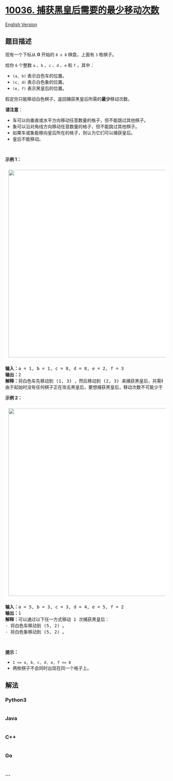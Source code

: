 # [10036. 捕获黑皇后需要的最少移动次数](https://leetcode.cn/problems/minimum-moves-to-capture-the-queen)

[English Version](/solution/10000-10099/10036.Minimum%20Moves%20to%20Capture%20The%20Queen/README_EN.md)

## 题目描述

<!-- 这里写题目描述 -->

<p>现有一个下标从 <strong>0</strong> 开始的 <code>8 x 8</code> 棋盘，上面有 <code>3</code> 枚棋子。</p>

<p>给你 <code>6</code> 个整数 <code>a</code> 、<code>b</code> 、<code>c</code> 、<code>d</code> 、<code>e</code> 和 <code>f</code> ，其中：</p>

<ul>
	<li><code>(a, b)</code> 表示白色车的位置。</li>
	<li><code>(c, d)</code> 表示白色象的位置。</li>
	<li><code>(e, f)</code> 表示黑皇后的位置。</li>
</ul>

<p>假定你只能移动白色棋子，返回捕获黑皇后所需的<strong>最少</strong>移动次数。</p>

<p><strong>请注意</strong>：</p>

<ul>
	<li>车可以向垂直或水平方向移动任意数量的格子，但不能跳过其他棋子。</li>
	<li>象可以沿对角线方向移动任意数量的格子，但不能跳过其他棋子。</li>
	<li>如果车或象能移向皇后所在的格子，则认为它们可以捕获皇后。</li>
	<li>皇后不能移动。</li>
</ul>

<p>&nbsp;</p>

<p><strong class="example">示例 1：</strong></p>
<img alt="" src="https://fastly.jsdelivr.net/gh/doocs/leetcode@main/solution/10000-10099/10036.Minimum%20Moves%20to%20Capture%20The%20Queen/images//ex1.png" style="width: 600px; height: 600px; padding: 10px; background: #fff; border-radius: .5rem;" />
<pre>
<strong>输入：</strong>a = 1, b = 1, c = 8, d = 8, e = 2, f = 3
<strong>输出：</strong>2
<strong>解释：</strong>将白色车先移动到 (1, 3) ，然后移动到 (2, 3) 来捕获黑皇后，共需移动 2 次。
由于起始时没有任何棋子正在攻击黑皇后，要想捕获黑皇后，移动次数不可能少于 2 次。
</pre>

<p><strong class="example">示例 2：</strong></p>
<img alt="" src="https://fastly.jsdelivr.net/gh/doocs/leetcode@main/solution/10000-10099/10036.Minimum%20Moves%20to%20Capture%20The%20Queen/images//ex2.png" style="width: 600px; height: 600px;padding: 10px; background: #fff; border-radius: .5rem;" />
<pre>
<strong>输入：</strong>a = 5, b = 3, c = 3, d = 4, e = 5, f = 2
<strong>输出：</strong>1
<strong>解释：</strong>可以通过以下任一方式移动 1 次捕获黑皇后：
- 将白色车移动到 (5, 2) 。
- 将白色象移动到 (5, 2) 。
</pre>

<p>&nbsp;</p>

<p><strong>提示：</strong></p>

<ul>
	<li><code>1 &lt;= a, b, c, d, e, f &lt;= 8</code></li>
	<li>两枚棋子不会同时出现在同一个格子上。</li>
</ul>

## 解法

<!-- 这里可写通用的实现逻辑 -->

<!-- tabs:start -->

### **Python3**

<!-- 这里可写当前语言的特殊实现逻辑 -->

```python

```

### **Java**

<!-- 这里可写当前语言的特殊实现逻辑 -->

```java

```

### **C++**

```cpp

```

### **Go**

```go

```

### **...**

```

```

<!-- tabs:end -->
